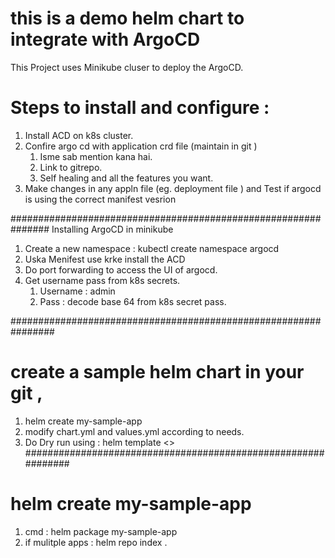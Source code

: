 # this is a demo helm chart to integrate with ArgoCD
This Project uses Minikube cluser to deploy the ArgoCD.
# Steps to install and configure :

1. Install ACD on k8s cluster.
2. Confire argo cd with application crd file (maintain in git )
    1. Isme sab mention kana hai.
    2. Link to gitrepo.
    3. Self healing and all the features you want.
3. Make changes in any appln file (eg. deployment file ) and Test if argocd is using the correct manifest vesrion

###############################################################
Installing ArgoCD in minikube
1. Create a new namespace : kubectl create namespace argocd
2.  Uska Menifest use krke install the ACD
3.  Do port forwarding to access the UI of argocd.
4.  Get username pass from k8s secrets.
    1. Username : admin
    2. Pass : decode base 64 from k8s secret pass.

################################################################
# create a sample helm chart in your git , 
1. helm create my-sample-app
2. modify chart.yml and values.yml according to needs.
3. Do Dry run using : helm template <<chart-name>>
##############################################################
# helm create my-sample-app
1. cmd : helm package my-sample-app
2. if mulitple apps : helm repo index .
